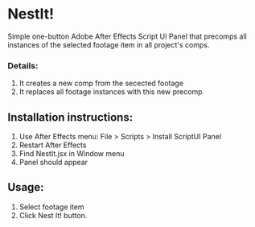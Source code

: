 # NestIt!
Simple one-button Adobe After Effects Script UI Panel that precomps all instances of the selected footage item in all project's comps.

### Details: 
1. It creates a new comp from the secected footage
2. It replaces all footage instances with this new precomp 

## Installation instructions:
1. Use After Effects menu: File > Scripts > Install ScriptUI Panel 
2. Restart After Effects
3. Find NestIt.jsx in Window menu
4. Panel should appear

## Usage:
1. Select footage item 
2. Click Nest It! button.
